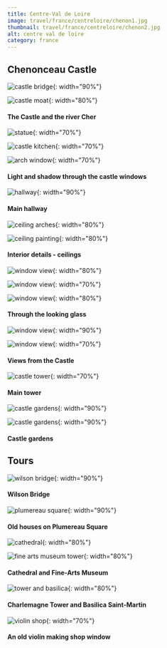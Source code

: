 ```yaml
---
title: Centre-Val de Loire
image: travel/france/centreloire/chenon1.jpg
thumbnail: travel/france/centreloire/chenon2.jpg
alt: centre val de loire
category: france
---
```


## Chenonceau Castle

![castle bridge](./assets/img/travel/france/centreloire/chenon2.jpg){: width="90%"}

![castle moat](./assets/img/travel/france/centreloire/chenon3.jpg){: width="80%"}

#### The Castle and the river Cher

![statue](./assets/img/travel/france/centreloire/chenon_statue.jpg){: width="70%"}

![castle kitchen](./assets/img/travel/france/centreloire/chenon_kitchen.jpg){: width="70%"}

![arch window](./assets/img/travel/france/centreloire/chenon_arch_window.jpg){: width="70%"}

#### Light and shadow through the castle windows

![hallway](./assets/img/travel/france/centreloire/chenon_hall.jpg){: width="90%"}

#### Main hallway

![ceiling arches](./assets/img/travel/france/centreloire/chenon_ceiling1.jpg){: width="80%"}

![ceiling painting](./assets/img/travel/france/centreloire/chenon_ceiling2.jpg){: width="80%"}

#### Interior details - ceilings

![window view](./assets/img/travel/france/centreloire/chenon_window1.jpg){: width="80%"}

![window view](./assets/img/travel/france/centreloire/chenon_window2.jpg){: width="70%"}

![window view](./assets/img/travel/france/centreloire/chenon_window3.jpg){: width="80%"}

#### Through the looking glass

![window view](./assets/img/travel/france/centreloire/chenon_window4.jpg){: width="90%"}

![window view](./assets/img/travel/france/centreloire/chenon_window5.jpg){: width="70%"}

#### Views from the Castle

![castle tower](./assets/img/travel/france/centreloire/chenon_tower.jpg){: width="70%"}

#### Main tower

![castle gardens](./assets/img/travel/france/centreloire/chenon_gardens1.jpg){: width="90%"}

![castle gardens](./assets/img/travel/france/centreloire/chenon_gardens2.jpg){: width="90%"}

#### Castle gardens

## Tours

![wilson bridge](./assets/img/travel/france/centreloire/tours_bridge.jpg){: width="90%"}

#### Wilson Bridge

![plumereau square](./assets/img/travel/france/centreloire/tours_square.jpg){: width="90%"}

#### Old houses on Plumereau Square

![cathedral](./assets/img/travel/france/centreloire/tours_cathedral.jpg){: width="80%"}

![fine arts museum tower](./assets/img/travel/france/centreloire/tours_museum.jpg){: width="80%"}

#### Cathedral and Fine-Arts Museum

![tower and basilica](./assets/img/travel/france/centreloire/tours_tower.jpg){: width="80%"}

#### Charlemagne Tower and Basilica Saint-Martin

![violin shop](./assets/img/travel/france/centreloire/tours_violin.jpg){: width="70%"}

#### An old violin making shop window
